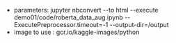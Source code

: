 
* parameters:  jupyter nbconvert --to html --execute demo01/code/roberta_data_aug.ipynb --ExecutePreprocessor.timeout=-1 --output-dir=/output
* image to use : gcr.io/kaggle-images/python
